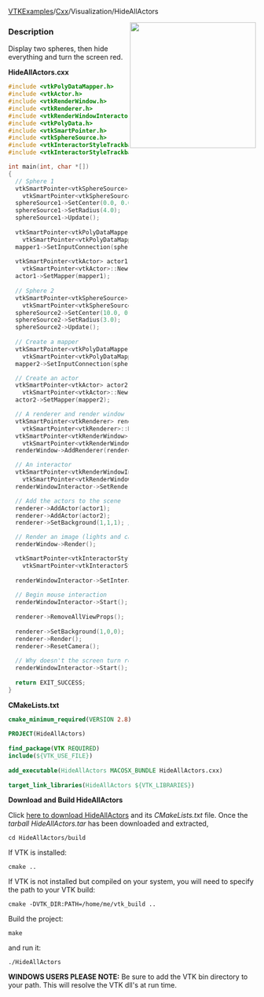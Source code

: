 [VTKExamples](Home)/[Cxx](Cxx)/Visualization/HideAllActors

<img align="right" src="https://github.com/lorensen/VTKExamples/raw/master/Testing/Baseline/Visualization/TestHideAllActors.png" width="256" />

### Description
Display two spheres, then hide everything and turn the screen red.

**HideAllActors.cxx**
```c++
#include <vtkPolyDataMapper.h>
#include <vtkActor.h>
#include <vtkRenderWindow.h>
#include <vtkRenderer.h>
#include <vtkRenderWindowInteractor.h>
#include <vtkPolyData.h>
#include <vtkSmartPointer.h>
#include <vtkSphereSource.h>
#include <vtkInteractorStyleTrackballCamera.h>
#include <vtkInteractorStyleTrackball.h>

int main(int, char *[])
{
  // Sphere 1
  vtkSmartPointer<vtkSphereSource> sphereSource1 = 
    vtkSmartPointer<vtkSphereSource>::New();
  sphereSource1->SetCenter(0.0, 0.0, 0.0);
  sphereSource1->SetRadius(4.0);
  sphereSource1->Update();
  
  vtkSmartPointer<vtkPolyDataMapper> mapper1 = 
    vtkSmartPointer<vtkPolyDataMapper>::New();
  mapper1->SetInputConnection(sphereSource1->GetOutputPort());
  
  vtkSmartPointer<vtkActor> actor1 = 
    vtkSmartPointer<vtkActor>::New();
  actor1->SetMapper(mapper1);
  
  // Sphere 2
  vtkSmartPointer<vtkSphereSource> sphereSource2 = 
    vtkSmartPointer<vtkSphereSource>::New();
  sphereSource2->SetCenter(10.0, 0.0, 0.0);
  sphereSource2->SetRadius(3.0);
  sphereSource2->Update();
  
  // Create a mapper
  vtkSmartPointer<vtkPolyDataMapper> mapper2 = 
    vtkSmartPointer<vtkPolyDataMapper>::New();
  mapper2->SetInputConnection(sphereSource2->GetOutputPort());

  // Create an actor
  vtkSmartPointer<vtkActor> actor2 = 
    vtkSmartPointer<vtkActor>::New();
  actor2->SetMapper(mapper2);

  // A renderer and render window
  vtkSmartPointer<vtkRenderer> renderer = 
    vtkSmartPointer<vtkRenderer>::New();
  vtkSmartPointer<vtkRenderWindow> renderWindow = 
    vtkSmartPointer<vtkRenderWindow>::New();
  renderWindow->AddRenderer(renderer);

  // An interactor
  vtkSmartPointer<vtkRenderWindowInteractor> renderWindowInteractor = 
    vtkSmartPointer<vtkRenderWindowInteractor>::New();
  renderWindowInteractor->SetRenderWindow(renderWindow);

  // Add the actors to the scene
  renderer->AddActor(actor1);
  renderer->AddActor(actor2);
  renderer->SetBackground(1,1,1); // Background color white

  // Render an image (lights and cameras are created automatically)
  renderWindow->Render();

  vtkSmartPointer<vtkInteractorStyleTrackballCamera> style = 
    vtkSmartPointer<vtkInteractorStyleTrackballCamera>::New();
  
  renderWindowInteractor->SetInteractorStyle( style );
  
  // Begin mouse interaction
  renderWindowInteractor->Start();
  
  renderer->RemoveAllViewProps();
  
  renderer->SetBackground(1,0,0);
  renderer->Render();
  renderer->ResetCamera();
  
  // Why doesn't the screen turn red until I click/move the mouse?
  renderWindowInteractor->Start();
      
  return EXIT_SUCCESS;
}
```
**CMakeLists.txt**
```cmake
cmake_minimum_required(VERSION 2.8)
 
PROJECT(HideAllActors)
 
find_package(VTK REQUIRED)
include(${VTK_USE_FILE})
 
add_executable(HideAllActors MACOSX_BUNDLE HideAllActors.cxx)
 
target_link_libraries(HideAllActors ${VTK_LIBRARIES})
```

**Download and Build HideAllActors**

Click [here to download HideAllActors](https://github.com/lorensen/VTKWikiExamplesTarballs/raw/master/HideAllActors.tar) and its *CMakeLists.txt* file.
Once the *tarball HideAllActors.tar* has been downloaded and extracted,
```
cd HideAllActors/build 
```
If VTK is installed:
```
cmake ..
```
If VTK is not installed but compiled on your system, you will need to specify the path to your VTK build:
```
cmake -DVTK_DIR:PATH=/home/me/vtk_build ..
```
Build the project:
```
make
```
and run it:
```
./HideAllActors
```
**WINDOWS USERS PLEASE NOTE:** Be sure to add the VTK bin directory to your path. This will resolve the VTK dll's at run time.

